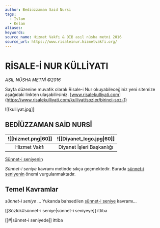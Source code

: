 ```yaml
---
author: Bediüzzaman Said Nursi
tags:
  - İslam
  - Kelam
aliases: 
keywords: 
source_name: Hizmet Vakfı & DİB asıl nüsha metni 2016
source_url: https://www.risaleinur.hizmetvakfi.org/
---
```


# RİSALE-İ NUR KÜLLİYATI

*ASIL NÜSHA METNİ ©2016*

Sayfa düzenine muvafık olarak Risale-i Nur okuyabileceğiniz yeni sitemize aşağıdaki linkten ulaşabilirsiniz.
[www.risalekulliyati.com](https://www.risalekulliyati.com/kulliyat/sozler/birinci-soz-1)

![[kulliyat.jpg]]

## BEDÎÜZZAMAN SAİD NURSÎ

| ![[hizmet.png\|60]] | ![[Diyanet_logo.jpg\|60]] |
| :-----------------: | :-----------------------: |
|    Hizmet Vakfı     | Diyanet İşleri Başkanlığı |


<abbr title="sünnet-i seniye">Sünnet-i seniyenin</abbr>

<dfn id="sunnet-def" title="Hz. Peygamber'in söz, fiil ve takrirlerinin tümü">Sünnet-i seniye</dfn>  kavramı metinde sıkça geçmektedir. Burada  <a href="#sunnet-def">sünnet-i seniyenin</a> önemi vurgulanmaktadır.



## Temel Kavramlar

<dfn id="sunnet-def" title="Hz. Peygamber'in yolu">sünnet-i seniye</dfn>
...
Yukarıda bahsedilen [sünnet-i seniye](#sunnet-def) kavramı...

[[Sözlük#sünnet-i seniye|sünnet-i seniyeye]] ittiba

[[#|sünnet-i seniyede]] ittiba
